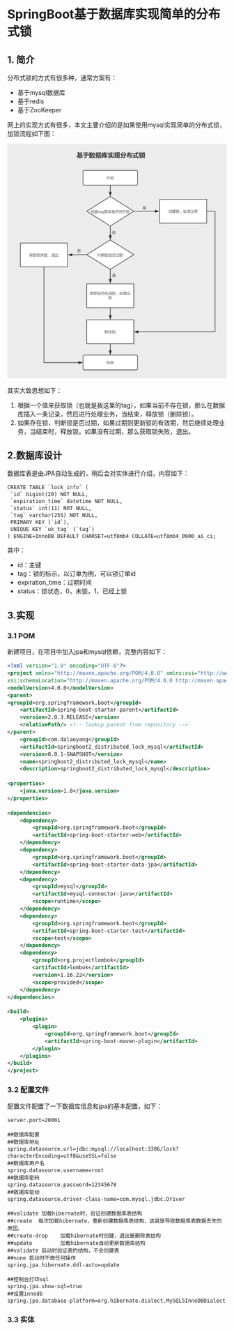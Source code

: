 # SpringBoot基于数据库实现简单的分布式锁

## 1. 简介

分布式锁的方式有很多种，通常方案有： 

- 基于mysql数据库 
- 基于redis 
- 基于ZooKeeper 

网上的实现方式有很多，本文主要介绍的是如果使用mysql实现简单的分布式锁，加锁流程如下图： 

![title](https://raw.githubusercontent.com/lllpla/img/master/gitnote/2020/04/10/1586510441534-1586510441595.png)

其实大致思想如下： 

1. 根据一个值来获取锁（也就是我这里的tag），如果当前不存在锁，那么在数据库插入一条记录，然后进行处理业务，当结束，释放锁（删除锁）。
2. 如果存在锁，判断锁是否过期，如果过期则更新锁的有效期，然后继续处理业务，当结束时，释放锁。如果没有过期，那么获取锁失败，退出。 

## 2.数据库设计

数据库表是由JPA自动生成的，稍后会对实体进行介绍，内容如下： 

```mysql
CREATE TABLE `lock_info` ( 
 `id` bigint(20) NOT NULL, 
 `expiration_time` datetime NOT NULL, 
 `status` int(11) NOT NULL, 
 `tag` varchar(255) NOT NULL, 
 PRIMARY KEY (`id`), 
 UNIQUE KEY `uk_tag` (`tag`) 
) ENGINE=InnoDB DEFAULT CHARSET=utf8mb4 COLLATE=utf8mb4_0900_ai_ci; 
```

其中： 

- id：主键 
- tag：锁的标示，以订单为例，可以锁订单id 
- expiration_time：过期时间 
- status：锁状态，0，未锁，1，已经上锁 

## 3.实现

### 3.1 POM

新建项目，在项目中加入jpa和mysql依赖，完整内容如下： 

```xml
<?xml version="1.0" encoding="UTF-8"?> 
<project xmlns="http://maven.apache.org/POM/4.0.0" xmlns:xsi="http://www.w3.org/2001/XMLSchema-instance" 
xsi:schemaLocation="http://maven.apache.org/POM/4.0.0 http://maven.apache.org/xsd/maven-4.0.0.xsd"> 
<modelVersion>4.0.0</modelVersion> 
<parent> 
<groupId>org.springframework.boot</groupId> 
	<artifactId>spring-boot-starter-parent</artifactId> 
	<version>2.0.3.RELEASE</version> 
	<relativePath/> <!-- lookup parent from repository --> 
</parent> 
	<groupId>com.dalaoyang</groupId> 
	<artifactId>springboot2_distributed_lock_mysql</artifactId> 
	<version>0.0.1-SNAPSHOT</version> 
	<name>springboot2_distributed_lock_mysql</name> 
	<description>springboot2_distributed_lock_mysql</description> 
 
<properties> 
	<java.version>1.8</java.version> 
</properties> 
 
<dependencies> 
	<dependency> 
		<groupId>org.springframework.boot</groupId> 
		<artifactId>spring-boot-starter-web</artifactId> 
	</dependency> 
	<dependency> 
		<groupId>org.springframework.boot</groupId> 
		<artifactId>spring-boot-starter-data-jpa</artifactId> 
	</dependency> 
	<dependency> 
		<groupId>mysql</groupId> 
		<artifactId>mysql-connector-java</artifactId> 
		<scope>runtime</scope> 
	</dependency> 
	<dependency> 
		<groupId>org.springframework.boot</groupId> 
		<artifactId>spring-boot-starter-test</artifactId> 
		<scope>test</scope> 
	</dependency> 
	<dependency> 
		<groupId>org.projectlombok</groupId> 
		<artifactId>lombok</artifactId> 
		<version>1.16.22</version> 
		<scope>provided</scope> 
	</dependency> 
</dependencies> 
 
<build> 
	<plugins> 
		<plugin> 
			<groupId>org.springframework.boot</groupId> 
			<artifactId>spring-boot-maven-plugin</artifactId> 
		</plugin> 
	</plugins> 
</build> 
</project> 
```

### 3.2 配置文件

配置文件配置了一下数据库信息和jpa的基本配置，如下： 

```properties
server.port=20001 
 
##数据库配置 
##数据库地址 
spring.datasource.url=jdbc:mysql://localhost:3306/lock?characterEncoding=utf8&useSSL=false 
##数据库用户名 
spring.datasource.username=root 
##数据库密码 
spring.datasource.password=12345678 
##数据库驱动 
spring.datasource.driver-class-name=com.mysql.jdbc.Driver 
 
##validate 加载hibernate时，验证创建数据库表结构 
##create  每次加载hibernate，重新创建数据库表结构，这就是导致数据库表数据丢失的原因。 
##create-drop    加载hibernate时创建，退出是删除表结构 
##update         加载hibernate自动更新数据库结构 
##validate 启动时验证表的结构，不会创建表 
##none 启动时不做任何操作 
spring.jpa.hibernate.ddl-auto=update 
 
##控制台打印sql 
spring.jpa.show-sql=true 
##设置innodb 
spring.jpa.database-platform=org.hibernate.dialect.MySQL5InnoDBDialect 
```



### 3.3 实体